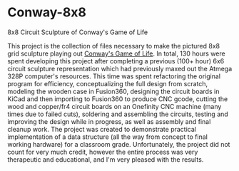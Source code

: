# Conway-8x8
8x8 Circuit Sculpture of Conway's Game of Life

This project is the collection of files necessary to make the pictured 8x8 grid sculpture playing out [Conway's Game of Life](https://en.wikipedia.org/wiki/Conway%27s_Game_of_Life). In total, 130 hours were spent developing this project after completing a previous (100+ hour) 6x6 circuit sculpture representation which had previously maxed out the Atmega 328P computer's resources. This time was spent refactoring the original program for efficiency, conceptualizing the full design from scratch, modeling the wooden case in Fusion360, designing the circuit boards in KiCad and then importing to Fusion360 to produce CNC gcode, cutting the wood and copper/fr4 circuit boards on an Onefinity CNC machine (many times due to failed cuts), soldering and assembling the circuits, testing and improving the design while in progress, as well as assembly and final cleanup work. The project was created to demonstrate practical implementation of a data structure (all the way from concept to final working hardware) for a classroom grade. Unfortunately, the project did not count for very much credit, however the entire process was very therapeutic and educational, and I'm very pleased with the results.
